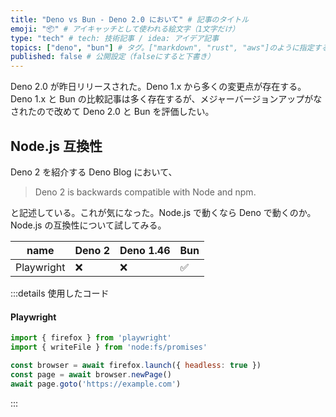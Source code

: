 ```yaml
---
title: "Deno vs Bun - Deno 2.0 において" # 記事のタイトル
emoji: "📦" # アイキャッチとして使われる絵文字（1文字だけ）
type: "tech" # tech: 技術記事 / idea: アイデア記事
topics: ["deno", "bun"] # タグ。["markdown", "rust", "aws"]のように指定する
published: false # 公開設定（falseにすると下書き）
---
```


Deno 2.0 が昨日リリースされた。Deno 1.x から多くの変更点が存在する。Deno 1.x と Bun の比較記事は多く存在するが、メジャーバージョンアップがなされたので改めて Deno 2.0 と Bun を評価したい。

## Node.js 互換性

Deno 2 を紹介する Deno Blog において、
> Deno 2 is backwards compatible with Node and npm.

と記述している。これが気になった。Node.js で動くなら Deno で動くのか。Node.js の互換性について試してみる。

| name | Deno 2 | Deno 1.46 | Bun |
| --- | --- | --- | --- |
| Playwright | ❌ | ❌ | ✅ |

:::details 使用したコード
#### Playwright
```js
import { firefox } from 'playwright'
import { writeFile } from 'node:fs/promises'

const browser = await firefox.launch({ headless: true })
const page = await browser.newPage()
await page.goto('https://example.com')
```
:::
